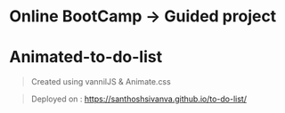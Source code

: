 # Online BootCamp -> Guided project

# Animated-to-do-list 

> Created using vannilJS & Animate.css

> Deployed on : https://santhoshsivanva.github.io/to-do-list/

  
 
